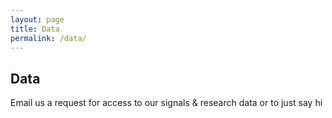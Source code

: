 ```yaml
---
layout: page
title: Data
permalink: /data/
---
```


## Data
Email us a request for access to our signals & research data or to just say hi



